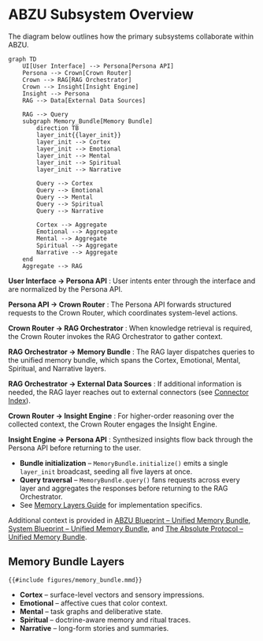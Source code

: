 # ABZU Subsystem Overview

The diagram below outlines how the primary subsystems collaborate within ABZU.

```mermaid
graph TD
    UI[User Interface] --> Persona[Persona API]
    Persona --> Crown[Crown Router]
    Crown --> RAG[RAG Orchestrator]
    Crown --> Insight[Insight Engine]
    Insight --> Persona
    RAG --> Data[External Data Sources]

    RAG --> Query
    subgraph Memory_Bundle[Memory Bundle]
        direction TB
        layer_init{{layer_init}}
        layer_init --> Cortex
        layer_init --> Emotional
        layer_init --> Mental
        layer_init --> Spiritual
        layer_init --> Narrative

        Query --> Cortex
        Query --> Emotional
        Query --> Mental
        Query --> Spiritual
        Query --> Narrative

        Cortex --> Aggregate
        Emotional --> Aggregate
        Mental --> Aggregate
        Spiritual --> Aggregate
        Narrative --> Aggregate
    end
    Aggregate --> RAG
```

**User Interface → Persona API**
: User intents enter through the interface and are normalized by the Persona API.

**Persona API → Crown Router**
: The Persona API forwards structured requests to the Crown Router, which coordinates system-level actions.

**Crown Router → RAG Orchestrator**
: When knowledge retrieval is required, the Crown Router invokes the RAG Orchestrator to gather context.

**RAG Orchestrator → Memory Bundle**
: The RAG layer dispatches queries to the unified memory bundle, which spans the Cortex, Emotional, Mental, Spiritual, and Narrative layers.

**RAG Orchestrator → External Data Sources**
: If additional information is needed, the RAG layer reaches out to external connectors (see [Connector Index](connectors/CONNECTOR_INDEX.md)).

**Crown Router → Insight Engine**
: For higher-order reasoning over the collected context, the Crown Router engages the Insight Engine.

**Insight Engine → Persona API**
: Synthesized insights flow back through the Persona API before returning to the user.

- **Bundle initialization** – `MemoryBundle.initialize()` emits a single `layer_init` broadcast, seeding all five layers at once.
- **Query traversal** – `MemoryBundle.query()` fans requests across every layer and aggregates the responses before returning to the RAG Orchestrator.
- See [Memory Layers Guide](memory_layers_GUIDE.md) for implementation specifics.

Additional context is provided in [ABZU Blueprint – Unified Memory Bundle](ABZU_blueprint.md#unified-memory-bundle), [System Blueprint – Unified Memory Bundle](system_blueprint.md#memory-bundle), and [The Absolute Protocol – Unified Memory Bundle](The_Absolute_Protocol.md#unified-memory-bundle).

## Memory Bundle Layers

```mermaid
{{#include figures/memory_bundle.mmd}}
```

- **Cortex** – surface-level vectors and sensory impressions.
- **Emotional** – affective cues that color context.
- **Mental** – task graphs and deliberative state.
- **Spiritual** – doctrine-aware memory and ritual traces.
- **Narrative** – long-form stories and summaries.
